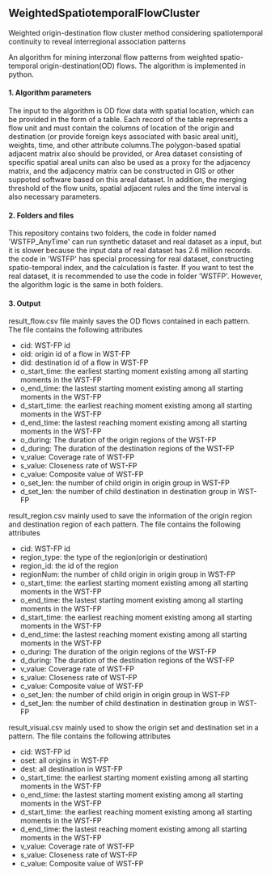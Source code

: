 ## WeightedSpatiotemporalFlowCluster
Weighted origin-destination flow cluster method considering spatiotemporal continuity to reveal interregional association patterns

An algorithm for mining interzonal flow patterns from weighted spatio-temporal origin-destination(OD) flows. The algorithm is implemented in python.

#### 1. Algorithm parameters

The input to the algorithm is OD flow data with spatial location, which can be provided in the form of a table. Each record of the table represents a flow unit and must contain the columns of location of the origin and destination (or provide foreign keys associated with basic areal unit), weights, time, and other attribute columns.The polygon-based spatial adjacent matrix also should be provided, or Area dataset consisting of specific spatial areal units can also be used as a proxy for the adjacency matrix, and the adjacency matrix can be constructed in GIS or other suppoted software based on this areal dataset. In addition, the merging threshold of the flow units, spatial adjacent rules and the time interval is also necessary parameters.

#### 2. Folders and files

This repository contains two folders, the code in folder named 'WSTFP_AnyTime' can run synthetic dataset and real dataset as a input, but it is slower because the input data of real dataset has 2.6 million records. the code in 'WSTFP' has special processing for real dataset, constructing spatio-temporal index, and the calculation is faster. If you want to test the real dataset, it is recommended to use the code in folder 'WSTFP'. However, the algorithm logic is the same in both folders.

#### 3. Output

result_flow.csv file mainly saves the OD flows contained in each pattern. The file contains the following attributes

* cid: WST-FP id
* oid: origin id of a flow in WST-FP
* did: destination id of a flow in WST-FP
* o_start_time: the earliest starting moment existing among all starting moments in the WST-FP
* o_end_time: the lastest starting moment existing among all starting moments in the WST-FP
* d_start_time: the earliest reaching moment existing among all starting moments in the WST-FP
* d_end_time: the lastest reaching moment existing among all starting moments in the WST-FP
* o_during: The duration of the origin regions of the WST-FP
* d_during: The duration of the destination regions of the WST-FP
* v_value: Coverage rate of WST-FP
* s_value: Closeness rate of WST-FP
* c_value:  Composite value of WST-FP
* o_set_len: the number of child origin in origin group in WST-FP
* d_set_len: the number of child destination in destination group in WST-FP

result_region.csv mainly used to save the information of the origin region and destination region of each pattern. The file contains the following attributes
* cid: WST-FP id
* region_type: the type of the region(origin or destination)
* region_id: the id of the region
* regionNum:  the number of child origin in origin group in WST-FP
* o_start_time: the earliest starting moment existing among all starting moments in the WST-FP
* o_end_time: the lastest starting moment existing among all starting moments in the WST-FP
* d_start_time: the earliest reaching moment existing among all starting moments in the WST-FP
* d_end_time:  the lastest reaching moment existing among all starting moments in the WST-FP
* o_during: The duration of the origin regions of the WST-FP
* d_during: The duration of the destination regions of the WST-FP
* v_value: Coverage rate of WST-FP
* s_value: Closeness rate of WST-FP
* c_value:  Composite value of WST-FP
* o_set_len: the number of child origin in origin group in WST-FP
* d_set_len: the number of child destination in destination group in WST-FP

result_visual.csv  mainly used to show the origin set and destination set in a pattern. The file contains the following attributes
* cid: WST-FP id
* oset: all origins in WST-FP
* dest: all destination in WST-FP
* o_start_time: the earliest starting moment existing among all starting moments in the WST-FP
* o_end_time: the lastest starting moment existing among all starting moments in the WST-FP
* d_start_time: the earliest reaching moment existing among all starting moments in the WST-FP
* d_end_time:  the lastest reaching moment existing among all starting moments in the WST-FP
* v_value: Coverage rate of WST-FP
* s_value: Closeness rate of WST-FP
* c_value:  Composite value of WST-FP




